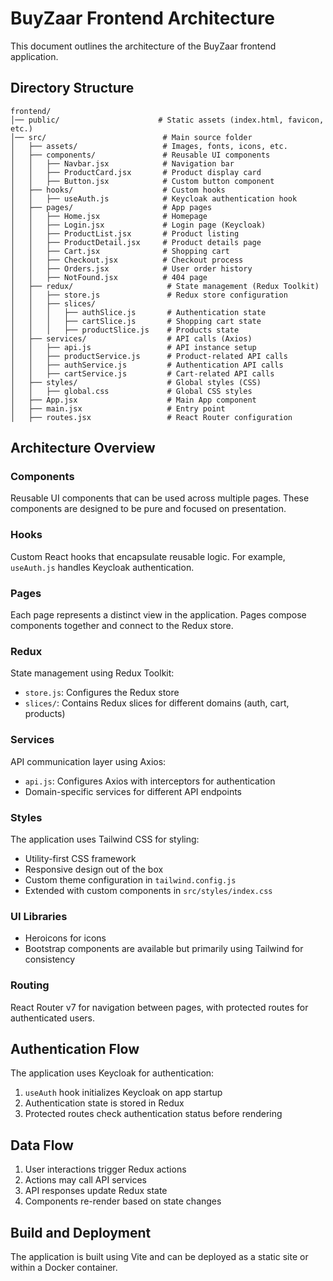 # BuyZaar Frontend Architecture

This document outlines the architecture of the BuyZaar frontend application.

## Directory Structure

```
frontend/
│── public/                      # Static assets (index.html, favicon, etc.)
│── src/                          # Main source folder
│   ├── assets/                   # Images, fonts, icons, etc.
│   ├── components/               # Reusable UI components
│   │   ├── Navbar.jsx            # Navigation bar
│   │   ├── ProductCard.jsx       # Product display card
│   │   ├── Button.jsx            # Custom button component
│   ├── hooks/                    # Custom hooks
│   │   ├── useAuth.js            # Keycloak authentication hook
│   ├── pages/                    # App pages
│   │   ├── Home.jsx              # Homepage
│   │   ├── Login.jsx             # Login page (Keycloak)
│   │   ├── ProductList.jsx       # Product listing
│   │   ├── ProductDetail.jsx     # Product details page
│   │   ├── Cart.jsx              # Shopping cart
│   │   ├── Checkout.jsx          # Checkout process
│   │   ├── Orders.jsx            # User order history
│   │   ├── NotFound.jsx          # 404 page
│   ├── redux/                     # State management (Redux Toolkit)
│   │   ├── store.js               # Redux store configuration
│   │   ├── slices/
│   │   │   ├── authSlice.js       # Authentication state
│   │   │   ├── cartSlice.js       # Shopping cart state
│   │   │   ├── productSlice.js    # Products state
│   ├── services/                  # API calls (Axios)
│   │   ├── api.js                 # API instance setup
│   │   ├── productService.js      # Product-related API calls
│   │   ├── authService.js         # Authentication API calls
│   │   ├── cartService.js         # Cart-related API calls
│   ├── styles/                    # Global styles (CSS)
│   │   ├── global.css             # Global CSS styles
│   ├── App.jsx                    # Main App component
│   ├── main.jsx                   # Entry point
│   ├── routes.jsx                 # React Router configuration
```

## Architecture Overview

### Components
Reusable UI components that can be used across multiple pages. These components are designed to be pure and focused on presentation.

### Hooks
Custom React hooks that encapsulate reusable logic. For example, `useAuth.js` handles Keycloak authentication.

### Pages
Each page represents a distinct view in the application. Pages compose components together and connect to the Redux store.

### Redux
State management using Redux Toolkit:
- `store.js`: Configures the Redux store
- `slices/`: Contains Redux slices for different domains (auth, cart, products)

### Services
API communication layer using Axios:
- `api.js`: Configures Axios with interceptors for authentication
- Domain-specific services for different API endpoints

### Styles
The application uses Tailwind CSS for styling:
- Utility-first CSS framework
- Responsive design out of the box
- Custom theme configuration in `tailwind.config.js`
- Extended with custom components in `src/styles/index.css`

### UI Libraries
- Heroicons for icons
- Bootstrap components are available but primarily using Tailwind for consistency

### Routing
React Router v7 for navigation between pages, with protected routes for authenticated users.

## Authentication Flow
The application uses Keycloak for authentication:
1. `useAuth` hook initializes Keycloak on app startup
2. Authentication state is stored in Redux
3. Protected routes check authentication status before rendering

## Data Flow
1. User interactions trigger Redux actions
2. Actions may call API services
3. API responses update Redux state
4. Components re-render based on state changes

## Build and Deployment
The application is built using Vite and can be deployed as a static site or within a Docker container.